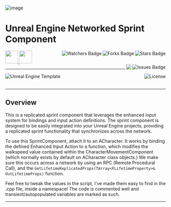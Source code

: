 ![image](https://github.com/JDSherbert/Unreal-Engine-Networked-Sprint-Component/assets/43964243/861c2355-34f5-4261-a6b0-deffb480d7d8)

# Unreal Engine Networked Sprint Component

<!-- Header Start -->
<a href = "https://docs.unrealengine.com/5.3/en-US/"> <img height="40" img width="40" src="https://cdn.simpleicons.org/unrealengine/white"> </a> 
<a href = "https://learn.microsoft.com/en-us/cpp/cpp-language"> <img height="40" img width="40" src="https://cdn.simpleicons.org/c++"> </a>
<img align="right" alt="Stars Badge" src="https://img.shields.io/github/stars/jdsherbert/Unreal-Engine-Networked-Sprint-Component?label=%E2%AD%90"/>
<img align="right" alt="Forks Badge" src="https://img.shields.io/github/forks/jdsherbert/Unreal-Engine-Networked-Sprint-Component?label=%F0%9F%8D%B4"/>
<img align="right" alt="Watchers Badge" src="https://img.shields.io/github/watchers/jdsherbert/Unreal-Engine-Networked-Sprint-Component?label=%F0%9F%91%81%EF%B8%8F"/>
<img align="right" alt="Issues Badge" src="https://img.shields.io/github/issues/jdsherbert/Unreal-Engine-Networked-Sprint-Component?label=%E2%9A%A0%EF%B8%8F"/>
<img align="right" src="https://hits.seeyoufarm.com/api/count/incr/badge.svg?url=https%3A%2F%2Fgithub.com%2FJDSherbert%2FUnreal-Engine-Networked-Sprint-Component%2Fhit-counter%2FREADME&count_bg=%2379C83D&title_bg=%23555555&labelColor=0E1128&title=🔍&style=for-the-badge">
<!-- Header End --> 

-----------------------------------------------------------------------

<a href="https://docs.unrealengine.com/5.3/en-US/"> 
  <img align="left" alt="Unreal Engine Template" src="https://img.shields.io/badge/Unreal%20Engine%20Component-black?style=for-the-badge&logo=unrealengine&logoColor=white&color=black&labelColor=black"> </a>
  
<a href="https://choosealicense.com/licenses/mit/"> 
  <img align="right" alt="License" src="https://img.shields.io/badge/License%20:%20MIT-black?style=for-the-badge&logo=mit&logoColor=white&color=black&labelColor=black"> </a>
  
<br></br>

-----------------------------------------------------------------------
## Overview

This is a replicated sprint component that leverages the enhanced input system for bindings and input action definitions. The sprint component is designed to be easily integrated into your Unreal Engine projects, providing a replicated sprint functionality that synchronizes across the network.

To use this SprintComponent, attach it to an ACharacter.
It works by binding the defined Enhanced Input Action to a function, which modifies the walkspeed value contained within the CharacterMovementComponent (which normally exists by default on ACharacter class objects.) We make sure this occurs across a network by using an RPC (Remote Procedural Call), and the `GetLifetimeReplicatedProps(TArray<FLifetimeProperty>& OutLifetimeProps)` function.

Feel free to tweak the values in the script, I've made them easy to find in the .cpp file, inside a namespace!
The code is commented well and transient/autopopulated variables are marked as such.

-----------------------------------------------------------------------


